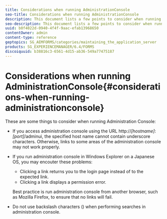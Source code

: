 ```yaml
---
title: Considerations when running AdministrationConsole
seo-title: Considerations when running AdministrationConsole
description: This document lists a few points to consider when running Administration Console.
seo-description: This document lists a few points to consider when running Administration Console.
uuid: b0f4022d-0940-4f4f-9aac-efab13968650
contentOwner: admin
content-type: reference
geptopics: SG_AEMFORMS/categories/maintaining_the_application_server
products: SG_EXPERIENCEMANAGER/6.4/FORMS
discoiquuid: b38816c3-6561-4d15-ab36-549a77475187
---
```


# Considerations when running AdministrationConsole{#considerations-when-running-administrationconsole}

These are some things to consider when running Administration Console:

* If you access administration console using the URL http://*[hostname]*:*[port]*/adminui, the specified host name cannot contain underscore characters. Otherwise, links to some areas of the administration console may not work properly.
* If you run administration console in Windows Explorer on a Japanese OS, you may encouter these problems:

    * Clicking a link returns you to the login page instead of to the expected link.
    * Clicking a link displays a permission error.

  Best practice is run administration console from another browser, such as Mozilla Firefox, to ensure that no links will fail.

* Do not use backslash characters () when performing searches in administration console.


